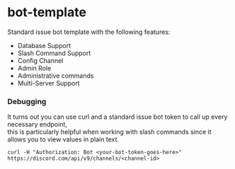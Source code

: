 # bot-template
Standard issue bot template with the following features:
- Database Support
- Slash Command Support
- Config Channel
- Admin Role
- Administrative commands
- Multi-Server Support

### Debugging
It turns out you can use curl and a standard issue bot token to call up every necessary endpoint,<br>
this is particularly helpful when working with slash commands since it allows you to view values in plain text.
```
curl -H "Authorization: Bot <your-bot-token-goes-here>" https://discord.com/api/v9/channels/<channel-id>            
```
